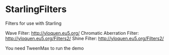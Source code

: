 StarlingFilters
===============

Filters for use with Starling

Wave Filter: http://yloquen.eu5.org/
Chromatic Aberration Filter: http://yloquen.eu5.org/Filters2/
Shine Filter: http://yloquen.eu5.org/Filters2/

You need TweenMax to run the demo

